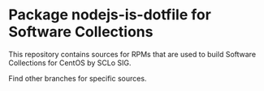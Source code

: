 # Package nodejs-is-dotfile for Software Collections

This repository contains sources for RPMs that are used
to build Software Collections for CentOS by SCLo SIG.

Find other branches for specific sources.
